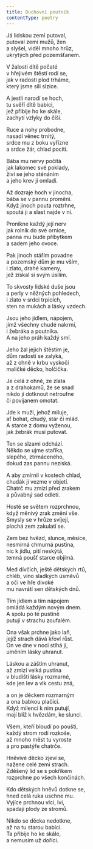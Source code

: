 ```yaml
---
title: Duchovní poutník
contentType: poetry
---
```


<section>

Já lidskou zemí putoval,  
putoval zemí mužů, žen  
a slyšel, viděl mnoho hrůz,  
ukrytých před pozemšťanem.

V žalosti dítě počaté  
v hřejivém štěstí rodí se,  
jak v radosti plod trháme,  
který jsme sili slzíce.

A jestli narodí se hoch,  
tu svěří dítě babici,  
jež přibije ho ke skále,  
zachytí vzlyky do číší.

Ruce a nohy probodne,  
nasadí věnec trnitý,  
srdce mu z boku vyřízne  
a srdce žár, chlad pocítí.

Bába mu nervy počítá  
jak lakomec své poklady,  
živí se jeho sténáním  
a jeho krev ji omladí.

Až dozraje hoch v jinocha,  
bába se v pannu promění.  
Když jinoch pouta roztrhne,  
spoutá ji a slast najde v ní.

Pronikne každý její nerv  
jak rolník do své ornice,  
panna mu bude příbytkem  
a sadem jeho ovoce.

Pak jinoch stářím povadne  
a pozemský dům je mu vším,  
i zlato, drahé kameny,  
jež získal si svým úsilím.

To skvosty lidské duše jsou  
a perly v něžných pohledech,  
i zlato v srdci trpících,  
sten na mukách a lásky vzdech.

Jsou jeho jídlem, nápojem,  
jímž všechny chudé nakrmí,  
i žebráka a poutníka.  
A na jeho práh každý smí.

Jeho žal jejich štěstím je,  
dům radostí se zalyká,  
až z ohně v krbu vyskočí  
maličké děcko, holčička.

Je celá z ohně, ze zlata  
a z drahokamů, že se snad  
nikdo jí dotknout netroufne  
či povijanem omotat.

Jde k muži, jehož miluje,  
ať bohat, chudý, stár či mlád.  
A starce z domu vyženou,  
jak žebrák musí putovat.

Ten se slzami odchází.  
Někdo se ujme staříka,  
slepého, ztrmáceného,  
dokud zas pannu nezíská.

A aby zmírnil v kostech chlad,  
chudák ji vezme v objetí.  
Chatrč mu zmizí před zrakem  
a půvabný sad odletí.

Hosté se světem rozprchnou,  
když měnivý zrak změní vše.  
Smysly se v hrůze svíjejí,  
plochá zem zakulatí se.

Zem bez hvězd, slunce, měsíce,  
nesmírná chmurná pustina,  
nic k jídlu, pití neskýtá,  
temná poušť starce objímá.

Med dívčích, ještě dětských rtů,  
chléb, víno sladkých úsměvů  
a oči ve hře divoké  
mu navrátí sen dětských dnů.

Tím jídlem a tím nápojem  
omládá každým novým dnem.  
A spolu po té pustině  
putují v strachu zoufalém.

Ona však prchne jako laň,  
jejíž strach dává křoví růst.  
On ve dne v noci stíhá ji,  
uměním lásky uhranut.

Láskou a záštím uhranut,  
až zmizí velká pustina  
v bludišti lásky rozmarné,  
kde jen lev a vlk cestu zná,

a on je děckem rozmarným  
a ona babkou plačící.  
Když milenci k nim putují,  
mají blíž k hvězdám, ke slunci.

Všem, kteří bloudí po poušti,  
každý strom rodí rozkoše,  
až mnoho měst tu vyroste  
a pro pastýře chatrče.

Hněvivé děcko zjeví se,  
nažene celé zemi strach.  
Zděšený lid se s pokřikem  
rozprchne po všech končinách.

Kdo dětských hněvů dotkne se,  
hned celá ruka uschne mu.  
Vyjíce prchnou vlci, lvi,  
spadají plody ze stromů.

Nikdo se děcka nedotkne,  
až na tu starou babici.  
Ta přibije ho ke skále,  
a nemusím už doříci.

</section>
